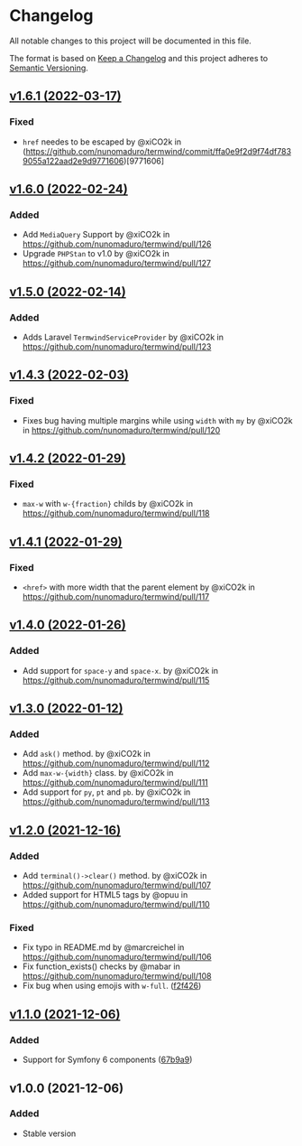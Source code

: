 # Changelog
All notable changes to this project will be documented in this file.

The format is based on [Keep a Changelog](http://keepachangelog.com/)
and this project adheres to [Semantic Versioning](http://semver.org/).

## [v1.6.1 (2022-03-17)](https://github.com/nunomaduro/termwind/compare/v1.6.0...v1.6.1)
### Fixed
- `href` needes to be escaped by @xiCO2k in (https://github.com/nunomaduro/termwind/commit/ffa0e9f2d9f74df7839055a122aad2e9d9771606)[9771606]

## [v1.6.0 (2022-02-24)](https://github.com/nunomaduro/termwind/compare/v1.5.0...v1.6.0)
### Added
- Add `MediaQuery` Support by @xiCO2k in https://github.com/nunomaduro/termwind/pull/126
- Upgrade `PHPStan` to v1.0 by @xiCO2k in https://github.com/nunomaduro/termwind/pull/127

## [v1.5.0 (2022-02-14)](https://github.com/nunomaduro/termwind/compare/v1.4.3...v1.5.0)
### Added
- Adds Laravel `TermwindServiceProvider` by @xiCO2k in https://github.com/nunomaduro/termwind/pull/123

## [v1.4.3 (2022-02-03)](https://github.com/nunomaduro/termwind/compare/v1.4.2...v1.4.3)
### Fixed
- Fixes bug having multiple margins while using `width` with `my` by @xiCO2k in https://github.com/nunomaduro/termwind/pull/120

## [v1.4.2 (2022-01-29)](https://github.com/nunomaduro/termwind/compare/v1.4.1...v1.4.2)
### Fixed
- `max-w` with `w-{fraction}` childs by @xiCO2k in https://github.com/nunomaduro/termwind/pull/118

## [v1.4.1 (2022-01-29)](https://github.com/nunomaduro/termwind/compare/v1.4.0...v1.4.1)
### Fixed
- `<href>` with more width that the parent element by @xiCO2k in https://github.com/nunomaduro/termwind/pull/117

## [v1.4.0 (2022-01-26)](https://github.com/nunomaduro/termwind/compare/v1.3.0...v1.4.0)
### Added
- Add support for `space-y` and `space-x`. by @xiCO2k in https://github.com/nunomaduro/termwind/pull/115

## [v1.3.0 (2022-01-12)](https://github.com/nunomaduro/termwind/compare/v1.2.0...v1.3.0)
### Added
- Add `ask()` method. by @xiCO2k in https://github.com/nunomaduro/termwind/pull/112
- Add `max-w-{width}` class. by @xiCO2k in https://github.com/nunomaduro/termwind/pull/111
- Add support for `py`, `pt` and `pb`. by @xiCO2k in https://github.com/nunomaduro/termwind/pull/113

## [v1.2.0 (2021-12-16)](https://github.com/nunomaduro/termwind/compare/v1.1.0...v1.2.0)
### Added
- Add `terminal()->clear()` method. by @xiCO2k in https://github.com/nunomaduro/termwind/pull/107
- Added support for HTML5 tags by @opuu in https://github.com/nunomaduro/termwind/pull/110

### Fixed
- Fix typo in README.md by @marcreichel in https://github.com/nunomaduro/termwind/pull/106
- Fix function_exists() checks by @mabar in https://github.com/nunomaduro/termwind/pull/108
- Fix bug when using emojis with `w-full`. ([f2f426](https://github.com/nunomaduro/termwind/commit/f2f4261f9e2af1181a2816748fac7a6015316f8a))

## [v1.1.0 (2021-12-06)](https://github.com/nunomaduro/termwind/compare/v1.0.0...v1.1.0)
### Added
- Support for Symfony 6 components ([67b9a9](https://github.com/nunomaduro/termwind/commit/67b9a9bab640dde70220d5b415378fe8be311a79))

## v1.0.0 (2021-12-06)

### Added
- Stable version
